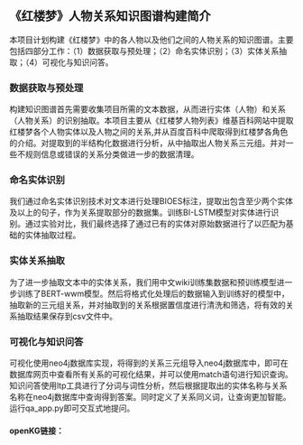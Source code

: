 ## 《红楼梦》人物关系知识图谱构建简介

本项目计划构建《红楼梦》中的各人物以及他们之间的人物关系的知识图谱。主要包括四部分工作：（1）数据获取与预处理；（2）命名实体识别；（3）实体关系抽取；（4）可视化与知识问答。

### 数据获取与预处理

构建知识图谱首先需要收集项目所需的文本数据，从而进行实体（人物）和关系（人物关系）的识别抽取。本项目主要从《红楼梦人物列表》维基百科网站中提取红楼梦各个人物实体以及人物之间的关系,并从百度百科中爬取得到红楼梦各角色的介绍。对提取到的半结构化数据进行分析，从中抽取出人物关系三元组。并对一些不规则信息或错误的关系分类做进一步的数据清理。

### 命名实体识别

我们通过命名实体识别技术对文本进行处理BIOES标注，提取出包含至少两个实体及以上的句子，作为关系提取部分的数据集。训练BI-LSTM模型对实体进行识别。通过实验对比，我们最终选择了通过已有的实体对原始数据进行了以匹配为基础的实体抽取过程。

### 实体关系抽取

为了进一步抽取文本中的实体关系，我们用中文wiki训练集数据和预训练模型进一步训练了BERT-wwm模型。然后将格式化处理后的数据输入到训练好的模型中，抽取新的三元组关系，并对抽取到的关系根据置信度进行清洗和筛选，将有效的关系抽取结果保存到csv文件中。

### 可视化与知识问答
可视化使用neo4j数据库实现，将得到的关系三元组导入neo4j数据库中，即可在数据库网页中查看所有关系的可视化结果，并可以使用match语句进行知识查询。
知识问答使用ltp工具进行了分词与词性分析，然后根据提取出的实体名称与关系名称在neo4j数据库中查询得到答案。同时定义了关系同义词，让查询更加智能。运行qa_app.py即可交互式地提问。




#### openKG链接：

